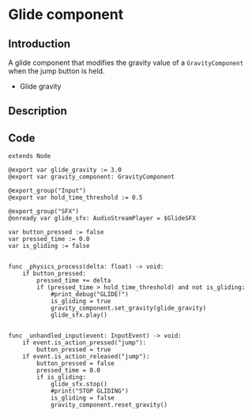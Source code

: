 # Glide component

## Introduction

A glide component that modifies the gravity value of a `GravityComponent` when the jump button is held.

- Glide gravity

## Description


## Code

```
extends Node

@export var glide_gravity := 3.0
@export var gravity_component: GravityComponent

@export_group("Input")
@export var hold_time_threshold := 0.5

@export_group("SFX")
@onready var glide_sfx: AudioStreamPlayer = $GlideSFX

var button_pressed := false
var pressed_time := 0.0
var is_gliding := false


func _physics_process(delta: float) -> void:
	if button_pressed:
		pressed_time += delta
		if (pressed_time > hold_time_threshold) and not is_gliding:
			#print_debug("GLIDE!")
			is_gliding = true
			gravity_component.set_gravity(glide_gravity)
			glide_sfx.play()
			

func _unhandled_input(event: InputEvent) -> void:
	if event.is_action_pressed("jump"):
		button_pressed = true
	if event.is_action_released("jump"):
		button_pressed = false
		pressed_time = 0.0
		if is_gliding:
			glide_sfx.stop()
			#print("STOP GLIDING")
			is_gliding = false
			gravity_component.reset_gravity()

```